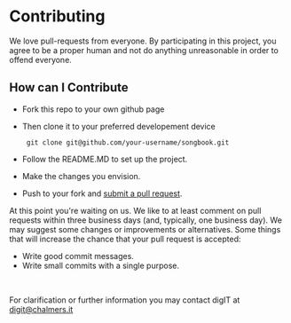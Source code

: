 # Contributing

We love pull-requests from everyone.
By participating in this project, you agree to be a proper human and not do anything unreasonable in order to offend everyone.


## How can I Contribute

* Fork this repo to your own github page
* Then clone it to your preferred developement device

       git clone git@github.com/your-username/songbook.git  


* Follow the README.MD to set up the project.

* Make the changes you envision.

* Push to your fork and [submit a pull request](https://github.com/cthit/songbook/compare).



At this point you're waiting on us.
We like to at least comment on pull requests within three business days (and, typically, one business day).
We may suggest some changes or improvements or alternatives.
Some things that will increase the chance that your pull request is accepted:

* Write good commit messages.
* Write small commits with a single purpose.

<br/> 

For clarification or further information you may contact digIT at [digit@chalmers.it](mailto:digit@chalmers.it)

